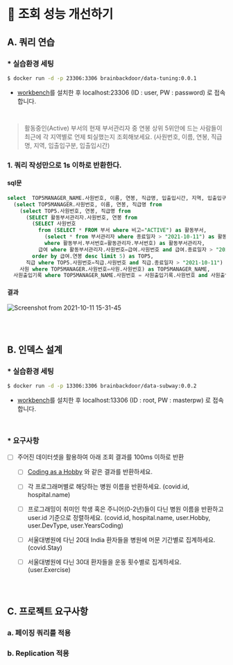 # 🚀 조회 성능 개선하기

## A. 쿼리 연습

### * 실습환경 세팅

```sh
$ docker run -d -p 23306:3306 brainbackdoor/data-tuning:0.0.1
```
- [workbench](https://www.mysql.com/products/workbench/)를 설치한 후 localhost:23306 (ID : user, PW : password) 로 접속합니다.

<div style="line-height:1em"><br style="clear:both" ></div>


> 활동중인(Active) 부서의 현재 부서관리자 중 연봉 상위 5위안에 드는 사람들이 최근에 각 지역별로 언제 퇴실했는지 조회해보세요.
(사원번호, 이름, 연봉, 직급명, 지역, 입출입구분, 입출입시간)


### 1. 쿼리 작성만으로 1s 이하로 반환한다.

#### sql문
```sql
select  TOP5MANAGER_NAME.사원번호, 이름, 연봉, 직급명, 입출입시간, 지역, 입출입구분 from
  (select TOP5MANAGER.사원번호, 이름, 연봉, 직급명 from
    (select TOP5.사원번호, 연봉, 직급명 from 
      (SELECT 활동부서관리자.사원번호, 연봉 from 
        (SELECT 사원번호 
          from (SELECT * FROM 부서 where 비고="ACTIVE") as 활동부서,
            (select * from 부서관리자 where 종료일자 > "2021-10-11") as 활동관리자 
            where 활동부서.부서번호=활동관리자.부서번호) as 활동부서관리자, 
          급여 where 활동부서관리자.사원번호=급여.사원번호 and 급여.종료일자 > "2021-10-11" 
        order by 급여.연봉 desc limit 5) as TOP5,
      직급 where TOP5.사원번호=직급.사원번호 and 직급.종료일자 > "2021-10-11") as TOP5MANAGER,
    사원 where TOP5MANAGER.사원번호=사원.사원번호) as TOP5MANAGER_NAME,
  사원출입기록 where TOP5MANAGER_NAME.사원번호 = 사원출입기록.사원번호 and 사원출입기록.입출입구분 ="O" order by TOP5MANAGER_NAME.연봉 desc, 사원출입기록.지역
```

#### 결과

![Screenshot from 2021-10-11 15-31-45](https://user-images.githubusercontent.com/49307266/136743140-c9bd7df3-15ff-4836-9866-dd86815e15ce.png)


<div style="line-height:1em"><br style="clear:both" ></div>
<div style="line-height:1em"><br style="clear:both" ></div>


## B. 인덱스 설계

### * 실습환경 세팅

```sh
$ docker run -d -p 13306:3306 brainbackdoor/data-subway:0.0.2
```
- [workbench](https://www.mysql.com/products/workbench/)를 설치한 후 localhost:13306 (ID : root, PW : masterpw) 로 접속합니다.

<div style="line-height:1em"><br style="clear:both" ></div>

### * 요구사항

- [ ] 주어진 데이터셋을 활용하여 아래 조회 결과를 100ms 이하로 반환

    - [ ] [Coding as a  Hobby](https://insights.stackoverflow.com/survey/2018#developer-profile-_-coding-as-a-hobby) 와 같은 결과를 반환하세요.

    - [ ] 각 프로그래머별로 해당하는 병원 이름을 반환하세요.  (covid.id, hospital.name)

    - [ ] 프로그래밍이 취미인 학생 혹은 주니어(0-2년)들이 다닌 병원 이름을 반환하고 user.id 기준으로 정렬하세요. (covid.id, hospital.name, user.Hobby, user.DevType, user.YearsCoding)

    - [ ] 서울대병원에 다닌 20대 India 환자들을 병원에 머문 기간별로 집계하세요. (covid.Stay)

    - [ ] 서울대병원에 다닌 30대 환자들을 운동 횟수별로 집계하세요. (user.Exercise)

<div style="line-height:1em"><br style="clear:both" ></div>
<div style="line-height:1em"><br style="clear:both" ></div>

## C. 프로젝트 요구사항

### a. 페이징 쿼리를 적용 

### b. Replication 적용 
